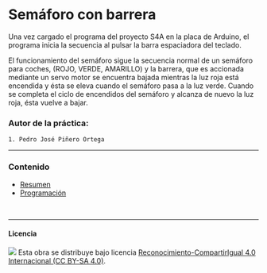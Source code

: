 # Semáforo con barrera

Una vez cargado el programa del proyecto S4A en la placa de Arduino, el programa inicia la secuencia al pulsar la barra espaciadora del teclado.

El funcionamiento del semáforo sigue la secuencia normal de un semáforo para coches, (ROJO, VERDE, AMARILLO) y la barrera, que es accionada mediante un servo motor se encuentra bajada mientras la luz roja está encendida y ésta se eleva cuando el semáforo pasa a la luz verde.
Cuando se completa el ciclo de encendidos del semáforo y alcanza de nuevo la luz roja, ésta vuelve a bajar.

### Autor de la práctica:
    1. Pedro José Piñero Ortega

<hr>

### Contenido

- [Resumen](Resumen.pdf)
- [Programación](Programación.sb)


<br>


***

#### Licencia

<img src="http://i.creativecommons.org/l/by-sa/4.0/88x31.png" /> Esta obra se distribuye bajo licencia [Reconocimiento-CompartirIgual 4.0 Internacional (CC BY-SA 4.0)](https://creativecommons.org/licenses/by-sa/4.0/deed.es_ES).
